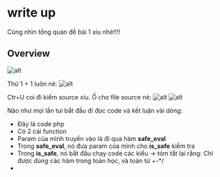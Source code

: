 # write up

Cùng nhìn tổng quan đề bài 1 xíu nhé!!!!

## Overview

![alt](http://~)

Thử 1 + 1 luôn nè:
![alt](http://~)

Ctr+U coi đi kiếm source xíu. Ồ cho file source nè:
![alt](http://~)
![alt](http://~)

Nào như mọi lần tui bắt đầu đi đọc code và kết luận vài dòng:

- Đây là code php
- Có 2 cái function
- Param của mình truyền vào là đi qua hàm **safe_eval**
- Trong **safe_eval**, nó đưa param của mình cho **is_safe** kiểm tra
- Trong **is_safe**, nó bắt đầu chạy code các kiểu -> tóm tắt lại rằng: Chỉ được dùng các hàm trong toàn học, và toán tử +-\*/
-
